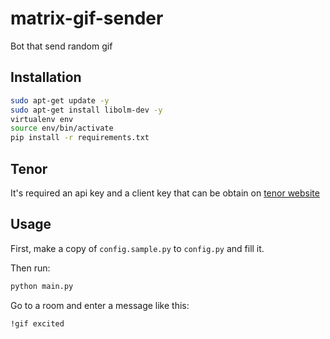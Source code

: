 # matrix-gif-sender

Bot that send random gif



## Installation

```bash
sudo apt-get update -y
sudo apt-get install libolm-dev -y
virtualenv env
source env/bin/activate
pip install -r requirements.txt
```

## Tenor

It's required an api key and a client key that can be obtain on [tenor website](https://developers.google.com/tenor/guides/quickstart)



## Usage

First, make a copy of `config.sample.py` to `config.py` and fill it.

Then run:

```bash
python main.py
```

Go to a room and enter a message like this:

```
!gif excited
```
